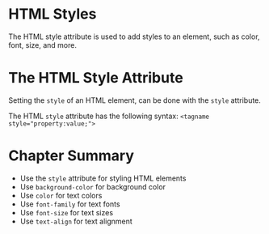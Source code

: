 # HTML Styles

The HTML style attribute is used to add styles to an element, such as color, font, size, and more.

# The HTML Style Attribute

Setting the `style` of an HTML element, can be done with the `style` attribute.

The HTML `style` attribute has the following syntax:
`<tagname style="property:value;">`

# Chapter Summary

- Use the `style` attribute for styling HTML elements
- Use `background-color` for background color
- Use `color` for text colors
- Use `font-family` for text fonts
- Use `font-size` for text sizes
- Use `text-align` for text alignment
